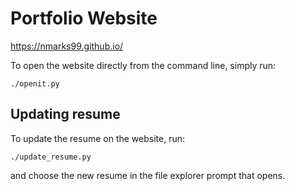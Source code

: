 # Portfolio Website
https://nmarks99.github.io/

To open the website directly from the command line, simply run: 
```
./openit.py
```

## Updating resume
To update the resume on the website, run:
```
./update_resume.py
```
and choose the new resume in the file explorer prompt that opens.
